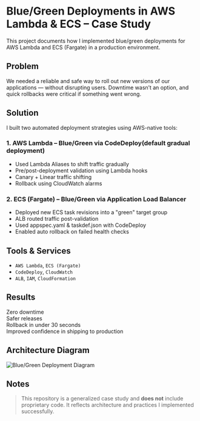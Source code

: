 # Blue/Green Deployments in AWS Lambda & ECS – Case Study

This project documents how I implemented blue/green deployments for AWS Lambda and ECS (Fargate) in a production environment.

## Problem

We needed a reliable and safe way to roll out new versions of our applications — without disrupting users. Downtime wasn’t an option, and quick rollbacks were critical if something went wrong.

## Solution

I built two automated deployment strategies using AWS-native tools:

### 1. AWS Lambda – Blue/Green via CodeDeploy(default gradual deployment)

- Used Lambda Aliases to shift traffic gradually
- Pre/post-deployment validation using Lambda hooks
- Canary + Linear traffic shifting
- Rollback using CloudWatch alarms

### 2. ECS (Fargate) – Blue/Green via Application Load Balancer

- Deployed new ECS task revisions into a "green" target group
- ALB routed traffic post-validation
- Used appspec.yaml & taskdef.json with CodeDeploy
- Enabled auto rollback on failed health checks

## Tools & Services

- `AWS Lambda`, `ECS (Fargate)`
- `CodeDeploy`, `CloudWatch`
- `ALB`, `IAM`, `CloudFormation`

## Results

Zero downtime  
Safer releases  
Rollback in under 30 seconds  
Improved confidence in shipping to production

## Architecture Diagram

![Blue/Green Deployment Diagram](bluegreen-lambda-ecs.png)

## Notes

> This repository is a generalized case study and **does not** include proprietary code. It reflects architecture and practices I implemented successfully.
